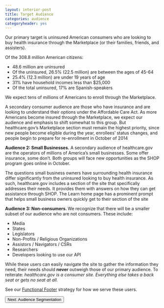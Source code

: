 ```yaml
---
layout: interior-post
title: Target Audience
categories: audience
categoryheader: yes
--- 
```



<p>Our primary target is uninsured American consumers who are looking to buy health insurance through the Marketplace (or their families, friends, and assisters).</p>
<p>Of the 308.8 million American citizens:</p>
<ul>
<li>48.6 million are uninsured</li>
<li>Of the uninsured, 26.5% (22.5 million) are between the ages of 45-64</li>
<li>25.4% (12.3 million) are under 19 years of age</li>
<li>31% have household incomes less than $25,000</li>
<li>Of the total uninsured, 17% are Spanish-speakers</li>
</ul>
<p>We expect tens of millions of Americans to enroll through the Marketplace.</p>
<p>A secondary consumer audience are those who have insurance and are looking to understand their options under the Affordable Care Act. As more Americans become insured through the Marketplace, we expect our audience and emphasis to shift somewhat to this group. But healthcare.gov’s Marketplace section must remain the highest priority, since new people become eligible during the year, enrollees’ status changes, and people begin to prepare for re-enrollment in October of 2014</p>
<p><b>Audience 2: Small Businesses.</b> A secondary audience of healthcare.gov are the operators of millions of America’s small businesses. Some offer insurance, some don’t. Both groups will face new opportunities as the SHOP program goes online in October.</p>
<p>The questions small business owners have surrounding health insurance differ significantly from the uninsured looking to buy health insurance. As such, healthcare.gov includes a section of the site that specifically addresses their needs. It provides them with answers on how they can get assistance through SHOP. The Learn home page has a prominent prompt that helps small business owners quickly get to their section of the site</p>
<p><b>Audience 3: Non-consumers. </b>We recognize that there will be a smaller subset of our audience who are not consumers. These include:</p>
<ul>
<li>Media</li>
<li>States</li>
<li>Legislators</li>
<li>Non-Profits / Religious Organizations</li>
<li>Assistors / Navigators / CSRs</li>
<li>Researchers</li>
<li>Developers looking to use our API</li>
</ul>
<p>While these users can easily navigate the site to gather the information they need, their needs should <strong>never</strong> outweigh those of our primary audience. To reiterate: <i>healthcare.gov is a consumer site. Everything else takes a back seat or gets no seat at all. </i></p>
<p>See our <a href="/" title="Home"><span style="background-color: #ffffff;">Functional Footer</span></a> strategy for how we serve these users.</p>
<div class="article-end"><a href="/audience/audience-segmentation/" title="Audience Segmentation"><button type="button" class="btn btn-large">Next: Audience Segmentation</button></a></div>
